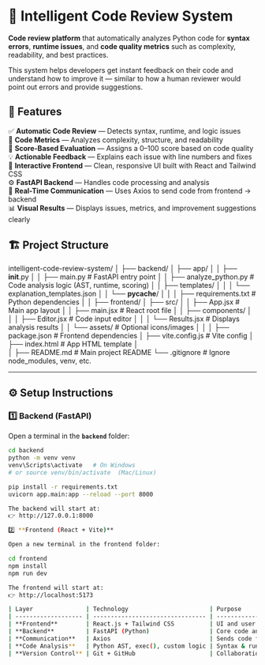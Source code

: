 # 🧠 Intelligent Code Review System

 **Code review platform** that automatically analyzes Python code for **syntax errors**, **runtime issues**, and **code quality metrics** such as complexity, readability, and best practices.

This system helps developers get instant feedback on their code and understand how to improve it — similar to how a human reviewer would point out errors and provide suggestions.

## 🚀 Features

✅ **Automatic Code Review** — Detects syntax, runtime, and logic issues  
🧩 **Code Metrics** — Analyzes complexity, structure, and readability  
🧠 **Score-Based Evaluation** — Assigns a 0–100 score based on code quality  
💡 **Actionable Feedback** — Explains each issue with line numbers and fixes  
🎨 **Interactive Frontend** — Clean, responsive UI built with React and Tailwind CSS  
⚙️ **FastAPI Backend** — Handles code processing and analysis  
🔗 **Real-Time Communication** — Uses Axios to send code from frontend → backend  
📊 **Visual Results** — Displays issues, metrics, and improvement suggestions clearly  

## 🏗️ Project Structure
intelligent-code-review-system/
│
├── backend/
│   ├── app/
│   │   ├── __init__.py
│   │   ├── main.py                 # FastAPI entry point
│   │   ├── analyze_python.py       # Code analysis logic (AST, runtime, scoring)
│   │   ├── templates/
│   │   │   └── explanation_templates.json
│   │   └── __pycache__/
│   │
│   ├── requirements.txt            # Python dependencies
│ 
│
├── frontend/
│   ├── src/
│   │   ├── App.jsx                 # Main app layout
│   │   ├── main.jsx                # React root file
│   │   ├── components/
│   │   │   ├── Editor.jsx          # Code input editor
│   │   │   └── Results.jsx         # Displays analysis results
│   │   └── assets/                 # Optional icons/images
│   │
│   ├── package.json                # Frontend dependencies
│   ├── vite.config.js              # Vite config
│   ├── index.html                  # App HTML template
│   
│
├── README.md                       # Main project README
└── .gitignore                      # Ignore node_modules, venv, etc.

---

## ⚙️ Setup Instructions

### 1️⃣ Backend (FastAPI)
Open a terminal in the **`backend`** folder:
```bash
cd backend
python -m venv venv
venv\Scripts\activate   # On Windows
# or source venv/bin/activate  (Mac/Linux)

pip install -r requirements.txt
uvicorn app.main:app --reload --port 8000

The backend will start at:
👉 http://127.0.0.1:8000

2️⃣ **Frontend (React + Vite)**

Open a new terminal in the frontend folder:

cd frontend
npm install
npm run dev

The frontend will start at:
👉 http://localhost:5173

| Layer               | Technology                       | Purpose                            |
| ------------------- | -------------------------------- | ---------------------------------- |
| **Frontend**        | React.js + Tailwind CSS          | UI and user interactions           |
| **Backend**         | FastAPI (Python)                 | Core code analysis and API routes  |
| **Communication**   | Axios                            | Sends code from frontend → backend |
| **Code Analysis**   | Python AST, exec(), custom logic | Syntax & runtime analysis          |
| **Version Control** | Git + GitHub                     | Collaboration and presentation     |

